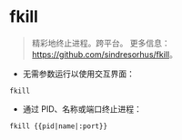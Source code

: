 # fkill

> 精彩地终止进程。跨平台。
> 更多信息：<https://github.com/sindresorhus/fkill>。

- 无需参数运行以使用交互界面：

`fkill`

- 通过 PID、名称或端口终止进程：

`fkill {{pid|name|:port}}`